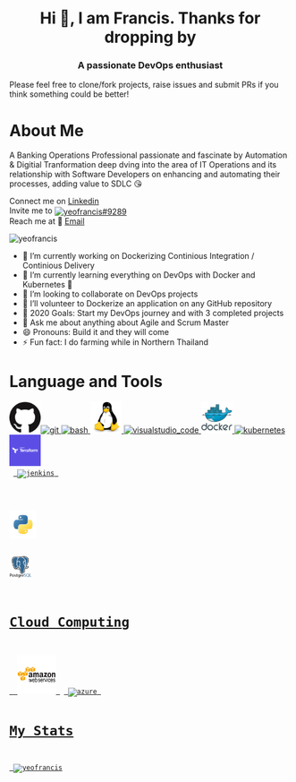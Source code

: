 <h1 align="center">Hi 👋, I am Francis. Thanks for dropping by</h1>
<h3 align="center">A passionate DevOps enthusiast</h3>

Please feel free to clone/fork projects, raise issues and submit PRs if you think something could be better!



<h1 align="left">About Me</h1>
A Banking Operations Professional passionate and fascinate by Automation & Digitial Tranformation deep dving into the area of IT Operations and its relationship with Software Developers on enhancing and automating their processes, adding value to SDLC 😘
</p>

Connect me on [Linkedin](https://www.linkedin.com/in/francis-yeo-90543645/)\
Invite me to </a> <a href="https://discord.gg/yeofrancis#9289" target="blank"><img align="center" src="https://raw.githubusercontent.com/rahuldkjain/github-profile-readme-generator/master/src/images/icons/Social/discord.svg" alt="yeofrancis#9289" height="30" width="40" /></a>\
Reach me at 📧 [Email](https://francis.yeo.wk@gmail.com/)

<p align="left"> <img src="https://komarev.com/ghpvc/?username=yeofrancis&label=Profile%20views&color=0e75b6&style=flat" alt="yeofrancis" /> </p>

- 🔭 I’m currently working on Dockerizing Continious Integration / Continious Delivery
- 🌱 I’m currently learning everything on DevOps with Docker and Kubernetes 🤣
- 🤔 I’m looking to collaborate on DevOps projects 
- 👯 I’ll volunteer to Dockerize an application on any GitHub repository
- 🥅 2020 Goals: Start my DevOps journey and with 3 completed projects 
- 💬 Ask me about anything about Agile and Scrum Master 
- 😄 Pronouns: Build it and they will come
- ⚡ Fun fact: I do farming while in Northern Thailand


<h1 align="left">Language and Tools</h1>
</a> <a href="https://git-scm.com/" target="_blank" rel="noreferrer"> <img src="https://www.vectorlogo.zone/logos/git-scm/git-scm-icon.svg" alt="git" width="56" height="57"/> <a href="https://www.gnu.org/software/bash/" target="_blank" rel="noreferrer"> <img src="https://www.vectorlogo.zone/logos/gnu_bash/gnu_bash-icon.svg" alt="bash" width="56" height="57"/> </a> 
<a href="https://www.linux.org/" target="_blank" rel="noreferrer"> <img src="https://raw.githubusercontent.com/devicons/devicon/master/icons/linux/linux-original.svg" alt="linux" width="56" height="56"/>
<a href="https://code.visualstudio.com/" target="_blank" rel="noreferrer"> <img src="https://www.vectorlogo.zone/logos/visualstudio_code/visualstudio_code-icon.svg" alt="visualstudio_code" width="56" height="56"/> </a>
<img align="left" alt="GitHub" width="56px" src="https://raw.githubusercontent.com/github/explore/78df643247d429f6cc873026c0622819ad797942/topics/github/github.png" />
</a><a href="https://www.docker.com/" target="_blank" rel="noreferrer"> <img src="https://raw.githubusercontent.com/devicons/devicon/master/icons/docker/docker-original-wordmark.svg" alt="docker" width="56" height="56"/> </a> <a href="https://kubernetes.io" target="_blank" rel="noreferrer"> <img src="https://www.vectorlogo.zone/logos/kubernetes/kubernetes-icon.svg" alt="kubernetes" width="56" height="56"/> </a> 
<code><img height="56" src="https://raw.githubusercontent.com/github/explore/80688e429a7d4ef2fca1e82350fe8e3517d3494d/topics/terraform/terraform.png">
</a> <a href="https://www.jenkins.io" target="_blank" rel="noreferrer"> <img src="https://www.vectorlogo.zone/logos/jenkins/jenkins-icon.svg" alt="jenkins" width="56" height="56"/> </a>
</p>


<code><img height="49" src="https://raw.githubusercontent.com/github/explore/80688e429a7d4ef2fca1e82350fe8e3517d3494d/topics/python/python.png"></code> </a> <a href="https://www.postgresql.org" target="_blank" rel="noreferrer"> <img src="https://raw.githubusercontent.com/devicons/devicon/master/icons/postgresql/postgresql-original-wordmark.svg" alt="postgresql" width="40" height="40"/> 



<h1 align="left">Cloud Computing</h1>
<p align="left"> <a href="https://aws.amazon.com" target="_blank" rel="noreferrer"> <img src="https://raw.githubusercontent.com/devicons/devicon/master/icons/amazonwebservices/amazonwebservices-original-wordmark.svg" alt="aws" width="69" height="69"/> </a> <a href="https://azure.microsoft.com/en-in/" target="_blank" rel="noreferrer"> <img src="https://www.vectorlogo.zone/logos/microsoft_azure/microsoft_azure-icon.svg" alt="azure" width="69" height="69"/> 
  

<h1 align="left">My Stats</h1>
<p>&nbsp;<img align="center" src="https://github-readme-stats.vercel.app/api?username=yeofrancis&show_icons=true&locale=en" alt="yeofrancis" /></p>
